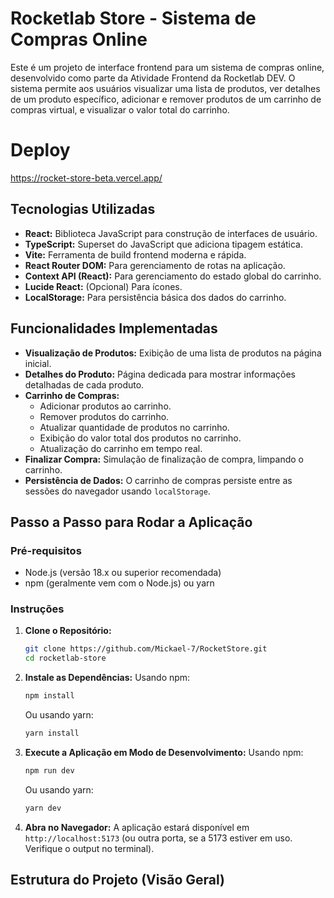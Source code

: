 # Rocketlab Store - Sistema de Compras Online

Este é um projeto de interface frontend para um sistema de compras online, desenvolvido como parte da Atividade Frontend da Rocketlab DEV. O sistema permite aos usuários visualizar uma lista de produtos, ver detalhes de um produto específico, adicionar e remover produtos de um carrinho de compras virtual, e visualizar o valor total do carrinho. 

# Deploy
https://rocket-store-beta.vercel.app/

## Tecnologias Utilizadas

* **React:** Biblioteca JavaScript para construção de interfaces de usuário.
* **TypeScript:** Superset do JavaScript que adiciona tipagem estática.
* **Vite:** Ferramenta de build frontend moderna e rápida. 
* **React Router DOM:** Para gerenciamento de rotas na aplicação.
* **Context API (React):** Para gerenciamento do estado global do carrinho.
* **Lucide React:** (Opcional) Para ícones.
* **LocalStorage:** Para persistência básica dos dados do carrinho. 

## Funcionalidades Implementadas

* **Visualização de Produtos:** Exibição de uma lista de produtos na página inicial. 
* **Detalhes do Produto:** Página dedicada para mostrar informações detalhadas de cada produto. 
* **Carrinho de Compras:** 
    * Adicionar produtos ao carrinho. 
    * Remover produtos do carrinho. 
    * Atualizar quantidade de produtos no carrinho.
    * Exibição do valor total dos produtos no carrinho.
    * Atualização do carrinho em tempo real.
* **Finalizar Compra:** Simulação de finalização de compra, limpando o carrinho. 
* **Persistência de Dados:** O carrinho de compras persiste entre as sessões do navegador usando `localStorage`. 

## Passo a Passo para Rodar a Aplicação 

### Pré-requisitos

* Node.js (versão 18.x ou superior recomendada)
* npm (geralmente vem com o Node.js) ou yarn

### Instruções

1.  **Clone o Repositório:**
    ```bash
    git clone https://github.com/Mickael-7/RocketStore.git
    cd rocketlab-store
    ```

2.  **Instale as Dependências:**
    Usando npm:
    ```bash
    npm install
    ```
    Ou usando yarn:
    ```bash
    yarn install
    ```

3.  **Execute a Aplicação em Modo de Desenvolvimento:**
    Usando npm:
    ```bash
    npm run dev
    ```
    Ou usando yarn:
    ```bash
    yarn dev
    ```

4.  **Abra no Navegador:**
    A aplicação estará disponível em `http://localhost:5173` (ou outra porta, se a 5173 estiver em uso. Verifique o output no terminal).

## Estrutura do Projeto (Visão Geral)
